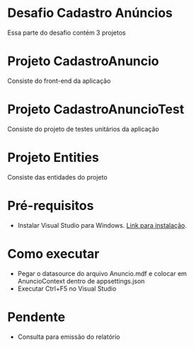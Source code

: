 # Desafio Cadastro Anúncios
Essa parte do desafio contém 3 projetos

# Projeto CadastroAnuncio
Consiste do front-end da aplicação

# Projeto CadastroAnuncioTest
Consiste do projeto de testes unitários da aplicação

# Projeto Entities
Consiste das entidades do projeto

# Pré-requisitos
- Instalar Visual Studio para Windows. [Link para instalação](https://visualstudio.microsoft.com/pt-br/downloads/).

# Como executar
- Pegar o datasource do arquivo Anuncio.mdf e colocar em AnuncioContext dentro de appsettings.json
- Executar Ctrl+F5 no Visual Studio 

# Pendente
- Consulta para emissão do relatório
